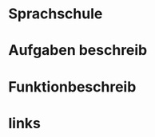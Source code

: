 # Sprachschule

# Aufgaben beschreib

<!-- Projektkontext
    Eine Freundin möchte ihre Sprachkurse online verkaufen und hat Sie gebeten, eine kleine Website zu erstellen, mit der Sie en können, wie ihr Buchungsprozess auf Mobilgeräten aussehen und sich anfühlen würde. -->

<!-- Lernmethoden
Sie arbeiten alleine und erstellen eine Website, die aus einer Seite mit einer Kursbeschreibung, der Buchungsformularseite und einer Bestätigungsseite (mindestens drei Seiten) besteht. Das Buchungsformular muss Benutzereingaben validieren und bei ungültigen Eingabewerten eine Rückmeldung geben. Die Website sollte auf Telefonen (mobil zuerst) und auf einem Desktop-PC gut aussehen.
~
Planen, organisieren und erstellen Sie die Website mit HTML, CSS, Bootstrap 5 und JavaScript. Erstellen Sie das Modell mit Figma. Verwenden Sie dann VS Code, Live Server, Git/GitHub für die Entwicklung und Quellcodeverwaltung.
~
Üben Sie Ihren Git/GitHub-Workflow mit vielen Commits und einigen Pull Requests + Merges.
Tipp: Verwenden Sie neben dem üblichen Hauptbranch einen Entwicklungs- und einen Feature-Branch.
~
Beenden Sie Ihr Projekt, einschließlich der Retrospektive, am 22. Dezember 2022 um 15:15 Uhr. Um 15:30 Uhr findet eine Vernissage der Arbeiten im Klassenzimmer statt. -->

<!-- Leistungskriterien
Website, die auf Mobilgeräten und Desktop-PCs funktioniert und einladend aussieht
Figma-Modell (oder Drahtmodell)
Validierung von JavaScript-Formularen
JavaScript-Feedback-Generierung (String-Verkettung, String-Vorlagen, DOM-Manipulation) -->

<!-- Bewertungsmethoden
Überprüfung des Produkts in einem Browser, dann GitHub-Repository und andere Artefakte --/> Ergebnisse -->

<!-- Leistungen
- GitHub-Link zum Site-Repository in simplonline.co - README.md im GitHub-Repository - RETROSPECTIVE.md im GitHub-Repository - Link zum Figma-Mockup (oder Wireframe) in README.md im GitHub-Repository -->


# Funktionbeschreib

<!--  
Dark light button$
Die Uhr funktioniert
Im formular wält der button "Mensch" automatisch "Gemeine Sprach auch aus"
-->

# links
<!-- https://miro.com/app/board/uXjVP5HcFWE=/-->